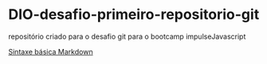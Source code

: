 # DIO-desafio-primeiro-repositorio-git
repositório criado para o desafio git para o bootcamp impulseJavascript 

[Sintaxe básica Markdown](https://www.markdownguide.org/basic-syntax/)
